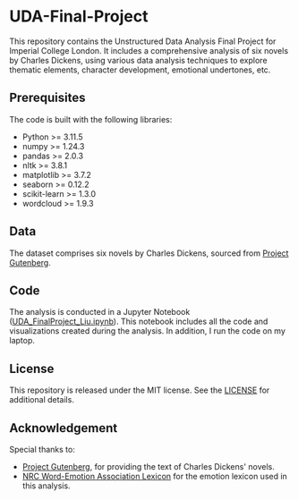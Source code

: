 # UDA-Final-Project

This repository contains the Unstructured Data Analysis Final Project for Imperial College London. It includes a comprehensive analysis of six novels by Charles Dickens, using various data analysis techniques to explore thematic elements, character development, emotional undertones, etc.

## Prerequisites

The code is built with the following libraries:

- Python >= 3.11.5
- numpy >= 1.24.3
- pandas >= 2.0.3
- nltk >= 3.8.1
- matplotlib >= 3.7.2
- seaborn >= 0.12.2
- scikit-learn >= 1.3.0
- wordcloud >= 1.9.3

## Data

The dataset comprises six novels by Charles Dickens, sourced from [Project Gutenberg](https://www.gutenberg.org/).

## Code

The analysis is conducted in a Jupyter Notebook ([UDA_FinalProject_Liu.ipynb](UDA_FinalProject_Liu.ipynb)). This notebook includes all the code and visualizations created during the analysis. In addition, I run the code on my laptop.

## License

This repository is released under the MIT license. See the [LICENSE](LICENSE) for additional details.

## Acknowledgement

Special thanks to:

- [Project Gutenberg](https://www.gutenberg.org/), for providing the text of Charles Dickens' novels.
- [NRC Word-Emotion Association Lexicon](https://saifmohammad.com/WebPages/NRC-Emotion-Lexicon.htm) for the emotion lexicon used in this analysis.

